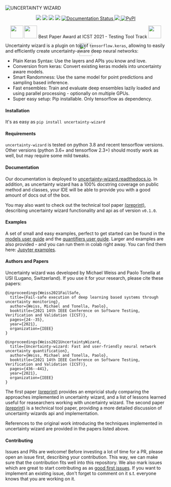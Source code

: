 ![UNCERTAINTY WIZARD](https://github.com/testingautomated-usi/uncertainty-wizard/raw/main/docs/uwiz_logo.PNG)

<p align="center">
    <a href="https://black.readthedocs.io/en/stable/" alt="Code Style: Black">
        <img src="https://img.shields.io/badge/code%20style-black-000000.svg" /></a>
    <a href="https://choosealicense.com/licenses/mit/" alt="License: MIT">
        <img src="https://img.shields.io/badge/license-MIT-green.svg" /></a>
    <a href="https://github.com/HunterMcGushion/docstr_coverage" alt="Docstr-Coverage: 100%">
        <img src="https://img.shields.io/badge/docstr--coverage-100%25-brightgreen.svg" /></a>
    <img src="https://github.com/testingautomated-usi/uncertainty-wizard/workflows/Unit%20Tests/badge.svg" />
    <a href='https://uncertainty-wizard.readthedocs.io/en/latest/?badge=latest'>
        <img src='https://readthedocs.org/projects/uncertainty-wizard/badge/?version=latest' alt='Documentation Status' />
    </a>
    <a href="https://codecov.io/gh/testingautomated-usi/uncertainty-wizard">
        <img src="https://codecov.io/gh/testingautomated-usi/uncertainty-wizard/branch/main/graph/badge.svg?token=TWV2TCRE3E"/>
    </a>
    <a href="https://pypi.org/project/uncertainty-wizard/">
        <img alt="PyPI" src="https://img.shields.io/pypi/v/uncertainty-wizard">
    </a>
</p>

<p align="center" style="  height: 40px;  line-height: 40px">
    <img src="https://github.githubassets.com/images/icons/emoji/unicode/1f389.png" height=40px/>
    <img src="https://github.githubassets.com/images/icons/emoji/unicode/1f947.png" height=40px/>
    Best Paper Award at ICST 2021 - Testing Tool Track
    <img src="https://github.githubassets.com/images/icons/emoji/unicode/1f947.png" height=40px/>
    <img src="https://github.githubassets.com/images/icons/emoji/unicode/1f389.png" height=40px/>
</p>

Uncertainty wizard is a plugin on top of `tensorflow.keras`,
 allowing to easily and efficiently create uncertainty-aware deep neural networks:

* Plain Keras Syntax: Use the layers and APIs you know and love.
* Conversion from keras: Convert existing keras models into uncertainty aware models.
* Smart Randomness: Use the same model for point predictions and sampling based inference.
* Fast ensembles: Train and evaluate deep ensembles lazily loaded and using parallel processing - optionally on multiple GPUs.
* Super easy setup: Pip installable. Only tensorflow as dependency.

#### Installation

It's as easy as `pip install uncertainty-wizard`

#### Requirements
`uncertainty-wizard` is tested on python 3.8 and recent tensorflow versions. 
Other versions (python 3.6+ and tensorflow 2.3+) should mostly work as well, but may require some mild tweaks.


#### Documentation
Our documentation is deployed to
[uncertainty-wizard.readthedocs.io](https://uncertainty-wizard.readthedocs.io/).
In addition, as uncertainty wizard has a 100% docstring coverage on public method and classes,
your IDE will be able to provide you with a good amount of docs out of the box.

You may also want to check out the technical tool paper [(preprint)](https://arxiv.org/abs/2101.00982),
describing uncertainty wizard functionality and api as of version `v0.1.0`.

#### Examples
A set of small and easy examples, perfect to get started can be found in the 
[models user guide](https://uncertainty-wizard.readthedocs.io/en/latest/user_guide_models.html)
and the [quantifiers user guide](https://uncertainty-wizard.readthedocs.io/en/latest/user_guide_quantifiers.html).
Larger and examples are also provided - and you can run them in colab right away.
You can find them here: [Jupyter examples](https://uncertainty-wizard.readthedocs.io/en/latest/examples.html).

#### Authors and Papers
<!--- Dont forget to update sphinx documentation when changing this paragraph -->
Uncertainty wizard was developed by Michael Weiss and Paolo Tonella at USI (Lugano, Switzerland).
If you use it for your research, please cite these papers:

    @inproceedings{Weiss2021FailSafe,  
      title={Fail-safe execution of deep learning based systems through uncertainty monitoring},
      author={Weiss, Michael and Tonella, Paolo},
      booktitle={2021 14th IEEE Conference on Software Testing, Verification and Validation (ICST)},
      pages={24--35},
      year={2021},
      organization={IEEE} 
    }  

    @inproceedings{Weiss2021UncertaintyWizard,  
      title={Uncertainty-wizard: Fast and user-friendly neural network uncertainty quantification},
      author={Weiss, Michael and Tonella, Paolo},
      booktitle={2021 14th IEEE Conference on Software Testing, Verification and Validation (ICST)},
      pages={436--441},
      year={2021},
      organization={IEEE}
    }  

The first paper [(preprint)](https://arxiv.org/abs/2102.00902) provides 
an empricial study comparing the approaches implemented in uncertainty wizard,
and a list of lessons learned useful for reasearchers working with uncertainty wizard.
The second paper [(preprint)](https://arxiv.org/abs/2101.00982) is a technical tool paper,
 providing a more detailed discussion of uncertainty wizards api and implementation.

References to the original work introducing the techniques implemented 
in uncertainty wizard are provided in the papers listed above.

#### Contributing
Issues and PRs are welcome! Before investing a lot of time for a PR, please open an issue first, describing your contribution.
This way, we can make sure that the contribution fits well into this repository.
We also mark issues which are great to start contributing as as [good first issues](https://github.com/testingautomated-usi/uncertainty-wizard/contribute).
If you want to implement an existing issue, don't forget to comment on it s.t. everyone knows that you are working on it.
